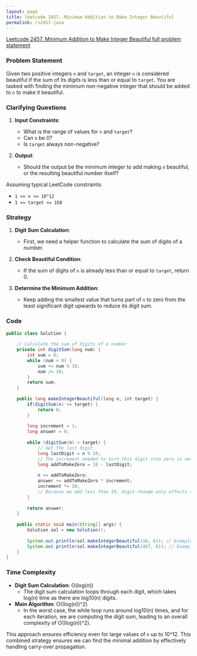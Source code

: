 ```yaml
---
layout: page
title: leetcode 2457. Minimum Addition to Make Integer Beautiful
permalink: /s2457-java
---
```

[Leetcode 2457. Minimum Addition to Make Integer Beautiful full problem statement](https://algoadvance.github.io/algoadvance/l2457)
### Problem Statement

Given two positive integers `n` and `target`, an integer `n` is considered beautiful if the sum of its digits is less than or equal to `target`. You are tasked with finding the minimum non-negative integer that should be added to `n` to make it beautiful.

### Clarifying Questions

1. **Input Constraints**:
   - What is the range of values for `n` and `target`?
   - Can `n` be 0?
   - Is `target` always non-negative?

2. **Output**:
   - Should the output be the minimum integer to add making `n` beautiful, or the resulting beautiful number itself?

Assuming typical LeetCode constraints:
- `1 <= n <= 10^12`
- `1 <= target <= 150`

### Strategy

1. **Digit Sum Calculation**: 
   - First, we need a helper function to calculate the sum of digits of a number.

2. **Check Beautiful Condition**:
   - If the sum of digits of `n` is already less than or equal to `target`, return 0.

3. **Determine the Minimum Addition**:
   - Keep adding the smallest value that turns part of `n` to zero from the least significant digit upwards to reduce its digit sum.

### Code

```java
public class Solution {
    
    // Calculate the sum of digits of a number
    private int digitSum(long num) {
        int sum = 0;
        while (num > 0) {
            sum += num % 10;
            num /= 10;
        }
        return sum;
    }
    
    public long makeIntegerBeautiful(long n, int target) {
        if(digitSum(n) <= target) {
            return 0;
        }
        
        long increment = 1;
        long answer = 0;
        
        while (digitSum(n) > target) {
            // Get the last digit
            long lastDigit = n % 10;
            // The increment needed to turn this digit into zero in next iteration
            long addToMakeZero = 10 - lastDigit;
            
            n += addToMakeZero;
            answer += addToMakeZero * increment;
            increment *= 10;
            // Because we add less than 10, digit change only affects sum's near carry
        }
        
        return answer;
    }
    
    public static void main(String[] args) {
        Solution sol = new Solution();
        
        System.out.println(sol.makeIntegerBeautiful(16, 6)); // Example test
        System.out.println(sol.makeIntegerBeautiful(467, 6)); // Example test
    }
}
```

### Time Complexity
- **Digit Sum Calculation**: O(log(n))
  - The digit sum calculation loops through each digit, which takes log(n) time as there are log10(n) digits.
- **Main Algorithm**: O((log(n))^2)
  - In the worst case, the while loop runs around log10(n) times, and for each iteration, we are computing the digit sum, leading to an overall complexity of O((log(n))^2).

This approach ensures efficiency even for large values of `n` up to 10^12. This combined strategy ensures we can find the minimal addition by effectively handling carry-over propagation.